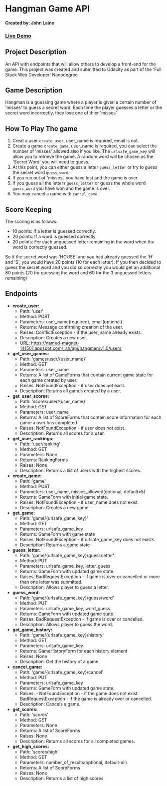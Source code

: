 # Hangman Game API

#### Created by: John Laine

### [Live Demo](https://apis-explorer.appspot.com/apis-explorer/?base=https://named-magnet-141501.appspot.com/_ah/api#p/hangman/v1.0/)

## Project Description
An API with endpoints that will allow others to develop a front-end for the game.
This project was created and submitted to Udacity as part of the 'Full Stack Web Developer' Nanodegree

## Game Description
Hangman is a guessing game where a player is given a certain number of 'misses' to guess a secret word. Each time the player guesses a letter or the secret word incorrectly, they lose one of thier 'misses'

## How To Play The game
1. Creat a user `create_user`, user_name is required, email is not.
2. Create a game `create_game`, user_name is required, you can select the number of 'misses' allowed also if you like. The `urlsafe_game_key` will allow you to retrieve the game.
A random word will be chosen as the 'Secret Word' you will need to guess.
3. At this point, you can either guess a letter `guess_letter` or try to guess the secret word `guess_word`.
4. If you run out of 'misses', you have lost and the game is over.
5. If you guess all the letters `guess_letter` or guess the whole word `guess_word` you have won and the game is over.
6. You may cancel a game with `cancel_game`

## Score Keeping
The scoring is as follows:

- 10 points:
    If a letter is guessed correctly.
- 20 points:
    If a word is guessed correctly
- 20 points:
    For each unguessed letter remaining in the word when the word is correctly guessed.

So if the secret word was 'HOUSE' and you had already guessed the 'H' and 'S', you would have 20 points (10 for each letter). If you then decided to guess the secret word and you did so correctly you would get an additional 80 points (20 for guessing the word and 60 for the 3 unguessed letters remaining)

## Endpoints

- **create_user:**
    - Path: 'user'
    - Method: POST
    - Parameters: user_name(required), email(optional)
    - Returns: Message confirming creation of the user.
    - Raises: ConflictException - if the user_name already exists.
    - Description: Creates a new user.
    - URL: https://named-magnet-141501.appspot.com/_ah/api/hangman/v1.0/users
- **get_user_games:**
    - Path: 'games/user/{user_name}'
    - Method: GET
    - Parameters: user_name
    - Returns: A list of GameForms that contain current game state for each game created by user.
    - Raises: NotFoundException - if user does not exist.
    - Description: Returns all games created by a user.
- **get_user_scores:**
    - Path: 'scores/user/{user_name}'
    - Method: GET
    - Parameters: user_name
    - Returns: A list of ScoreForms that contain score information for each game a user has completed.
    - Raises: NotFoundException - if user does not exist.
    - Description: Returns all scores for a user.
- **get_user_rankings:**
    - Path: 'user/ranking'
    - Method: GET
    - Parameters: None
    - Returns: RankingForms
    - Raises: None
    - Description: Returns a list of users with the highest scores.
- **create_game:**
    - Path: 'game'
    - Method: POST
    - Parameters: user_name, misses_allowed(optional, default=5)
    - Returns: GameForm with initial game state.
    - Raises: NotFoundException - if user_name does not exist.
    - Description: Creates a new game.
- **get_game:**
    - Path: 'game/{urlsafe_game_key}'
    - Method: GET
    - Parameters: urlsafe_game_key
    - Returns: GameForm with game state
    - Raises: NotFoundException - if urlsafe_game_key does not exists
    - Description: Returns a game state
- **guess_letter:**
    - Path: 'game/{urlsafe_game_key}/guess/letter'
    - Method: PUT
    - Parameters: urlsafe_game_key, letter_guess
    - Returns: GameForm with updated game state.
    - Raises: BadRequestException - if game is over or cancelled or more than one letter was submitted.
    - Description: Allows player to guess a letter.
- **guess_word:**
    - Path: 'game/{urlsafe_game_key}/guess/word'
    - Method: PUT
    - Parameters: urlsafe_game_key, word_guess
    - Returns: GameForm with updated game state.
    - Raises: BadRequestException - if game is over or cancelled.
    - Description: Allows player to guess the word.
- **get_game_history:**
    - Path: 'game/{urlsafe_game_key}/history'
    - Method: GET
    - Parameters: urlsafe_game_key
    - Returns: GameHistoryForm for each history element
    - Raises: None
    - Description: Get the history of a game.
- **cancel_game:**
    - Path: 'game/{urlsafe_game_key}/cancel'
    - Method: PUT
    - Parameters: urlsafe_game_key
    - Returns: GameForm with updated game state.
    - Raises: - NotFoundException - if the game does not exist. BadRequestException - if the game is already over or cancelled.
    - Description: Cancels a game.
- **get_scores:**
    - Path: 'scores'
    - Method: GET
    - Parameters: None
    - Returns: A list of ScoreForms
    - Raises: None
    - Description: Returns all scores for all completed games.
- **get_high_scores:**
    - Path: 'scores/high'
    - Method: GET
    - Parameters: number_of_results(optional, default-all)
    - Returns: A list of ScoreForms
    - Raises: None
    - Description: Returns a list of high scores

